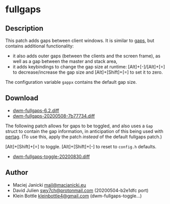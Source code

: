 fullgaps
========

Description
-----------
This patch adds gaps between client windows. It is similar to [gaps](../gaps/),
but contains additional functionality:
* it also adds outer gaps (between the clients and the screen frame), as well
  as a gap between the master and stack area,
* it adds keybindings to change the gap size at runtime: [Alt]+[-]/[Alt]+[=] to
  decrease/increase the gap size and [Alt]+[Shift]+[=] to set it to zero.

The configuration variable `gappx` contains the default gap size.

Download
--------
* [dwm-fullgaps-6.2.diff](dwm-fullgaps-6.2.diff)
* [dwm-fullgaps-20200508-7b77734.diff](dwm-fullgaps-20200508-7b77734.diff)

The following patch allows for gaps to be toggled, and also uses a `Gap` struct
to contain the gap information, in anticipation of this being used with
[pertag](../pertag/). (To use this, apply the patch *instead* of the default
fullgaps patch.)

[Alt]+[Shift]+[=] to toggle. [Alt]+[Shift]+[-] to reset to `config.h` defaults.

* [dwm-fullgaps-toggle-20200830.diff](dwm-fullgaps-toggle-20200830.diff)

Author
------
* Maciej Janicki <mail@macjanicki.eu>
* David Julien <swy7ch@protonmail.com> (20200504-b2e1dfc port)
* Klein Bottle <kleinbottle4@gmail.com> (dwm-fullgaps-toggle...)
